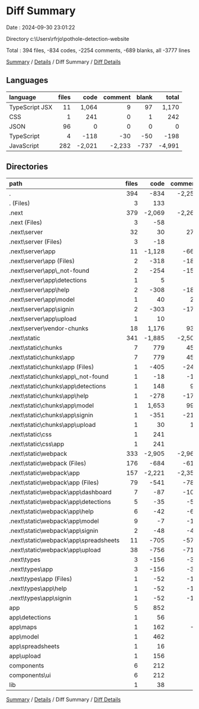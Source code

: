 # Diff Summary

Date : 2024-09-30 23:01:22

Directory c:\\Users\\rfrjo\\pothole-detection-website

Total : 394 files,  -834 codes, -2254 comments, -689 blanks, all -3777 lines

[Summary](results.md) / [Details](details.md) / Diff Summary / [Diff Details](diff-details.md)

## Languages
| language | files | code | comment | blank | total |
| :--- | ---: | ---: | ---: | ---: | ---: |
| TypeScript JSX | 11 | 1,064 | 9 | 97 | 1,170 |
| CSS | 1 | 241 | 0 | 1 | 242 |
| JSON | 96 | 0 | 0 | 0 | 0 |
| TypeScript | 4 | -118 | -30 | -50 | -198 |
| JavaScript | 282 | -2,021 | -2,233 | -737 | -4,991 |

## Directories
| path | files | code | comment | blank | total |
| :--- | ---: | ---: | ---: | ---: | ---: |
| . | 394 | -834 | -2,254 | -689 | -3,777 |
| . (Files) | 3 | 133 | 0 | 0 | 133 |
| .next | 379 | -2,069 | -2,263 | -790 | -5,122 |
| .next (Files) | 3 | -58 | 0 | 0 | -58 |
| .next\\server | 32 | 30 | 276 | 173 | 479 |
| .next\\server (Files) | 3 | -18 | 0 | 0 | -18 |
| .next\\server\\app | 11 | -1,128 | -660 | -658 | -2,446 |
| .next\\server\\app (Files) | 2 | -318 | -186 | -186 | -690 |
| .next\\server\\app\\_not-found | 2 | -254 | -150 | -148 | -552 |
| .next\\server\\app\\detections | 1 | 5 | 3 | 3 | 11 |
| .next\\server\\app\\help | 2 | -308 | -180 | -180 | -668 |
| .next\\server\\app\\model | 1 | 40 | 24 | 24 | 88 |
| .next\\server\\app\\signin | 2 | -303 | -177 | -177 | -657 |
| .next\\server\\app\\upload | 1 | 10 | 6 | 6 | 22 |
| .next\\server\\vendor-chunks | 18 | 1,176 | 936 | 831 | 2,943 |
| .next\\static | 341 | -1,885 | -2,509 | -909 | -5,303 |
| .next\\static\\chunks | 7 | 779 | 454 | 482 | 1,715 |
| .next\\static\\chunks\\app | 7 | 779 | 454 | 482 | 1,715 |
| .next\\static\\chunks\\app (Files) | 1 | -405 | -248 | -241 | -894 |
| .next\\static\\chunks\\app\\_not-found | 1 | -18 | -14 | -7 | -39 |
| .next\\static\\chunks\\app\\detections | 1 | 148 | 90 | 90 | 328 |
| .next\\static\\chunks\\app\\help | 1 | -278 | -170 | -163 | -611 |
| .next\\static\\chunks\\app\\model | 1 | 1,653 | 993 | 993 | 3,639 |
| .next\\static\\chunks\\app\\signin | 1 | -351 | -215 | -208 | -774 |
| .next\\static\\chunks\\app\\upload | 1 | 30 | 18 | 18 | 66 |
| .next\\static\\css | 1 | 241 | 0 | 1 | 242 |
| .next\\static\\css\\app | 1 | 241 | 0 | 1 | 242 |
| .next\\static\\webpack | 333 | -2,905 | -2,963 | -1,392 | -7,260 |
| .next\\static\\webpack (Files) | 176 | -684 | -613 | 0 | -1,297 |
| .next\\static\\webpack\\app | 157 | -2,221 | -2,350 | -1,392 | -5,963 |
| .next\\static\\webpack\\app (Files) | 79 | -541 | -782 | -313 | -1,636 |
| .next\\static\\webpack\\app\\dashboard | 7 | -87 | -101 | -52 | -240 |
| .next\\static\\webpack\\app\\detections | 5 | -35 | -55 | -20 | -110 |
| .next\\static\\webpack\\app\\help | 6 | -42 | -66 | -24 | -132 |
| .next\\static\\webpack\\app\\model | 9 | -7 | -11 | -4 | -22 |
| .next\\static\\webpack\\app\\signin | 2 | -48 | -43 | -29 | -120 |
| .next\\static\\webpack\\app\\spreadsheets | 11 | -705 | -574 | -497 | -1,776 |
| .next\\static\\webpack\\app\\upload | 38 | -756 | -718 | -453 | -1,927 |
| .next\\types | 3 | -156 | -30 | -54 | -240 |
| .next\\types\\app | 3 | -156 | -30 | -54 | -240 |
| .next\\types\\app (Files) | 1 | -52 | -10 | -18 | -80 |
| .next\\types\\app\\help | 1 | -52 | -10 | -18 | -80 |
| .next\\types\\app\\signin | 1 | -52 | -10 | -18 | -80 |
| app | 5 | 852 | 9 | 70 | 931 |
| app\\detections | 1 | 56 | 0 | 3 | 59 |
| app\\maps | 1 | 162 | -1 | 10 | 171 |
| app\\model | 1 | 462 | 8 | 36 | 506 |
| app\\spreadsheets | 1 | 16 | 1 | 5 | 22 |
| app\\upload | 1 | 156 | 1 | 16 | 173 |
| components | 6 | 212 | 0 | 27 | 239 |
| components\\ui | 6 | 212 | 0 | 27 | 239 |
| lib | 1 | 38 | 0 | 4 | 42 |

[Summary](results.md) / [Details](details.md) / Diff Summary / [Diff Details](diff-details.md)